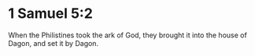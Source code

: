 # 1 Samuel 5:2

When the Philistines took the ark of God, they brought it into the house of Dagon, and set it by Dagon.